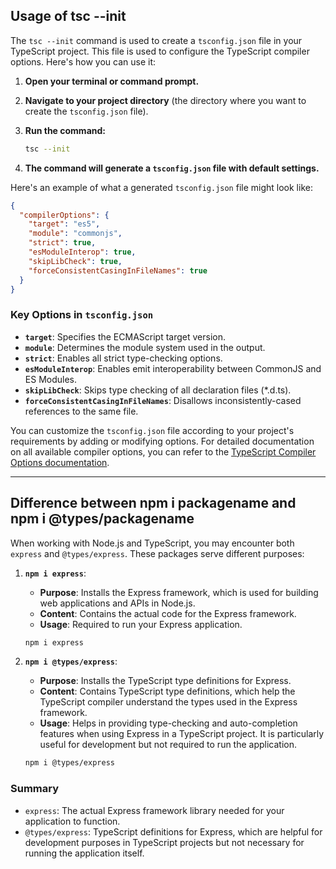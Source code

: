 ## Usage of tsc --init

The `tsc --init` command is used to create a `tsconfig.json` file in your TypeScript project. This file is used to configure the TypeScript compiler options. Here's how you can use it:

1. **Open your terminal or command prompt.**

2. **Navigate to your project directory** (the directory where you want to create the `tsconfig.json` file).

3. **Run the command:**
   ```sh
   tsc --init
   ```

4. **The command will generate a `tsconfig.json` file with default settings.**

Here's an example of what a generated `tsconfig.json` file might look like:

```json
{
  "compilerOptions": {
    "target": "es5",                          
    "module": "commonjs",                     
    "strict": true,                           
    "esModuleInterop": true,                  
    "skipLibCheck": true,                     
    "forceConsistentCasingInFileNames": true  
  }
}
```

### Key Options in `tsconfig.json`

- **`target`**: Specifies the ECMAScript target version.
- **`module`**: Determines the module system used in the output.
- **`strict`**: Enables all strict type-checking options.
- **`esModuleInterop`**: Enables emit interoperability between CommonJS and ES Modules.
- **`skipLibCheck`**: Skips type checking of all declaration files (*.d.ts).
- **`forceConsistentCasingInFileNames`**: Disallows inconsistently-cased references to the same file.

You can customize the `tsconfig.json` file according to your project's requirements by adding or modifying options. For detailed documentation on all available compiler options, you can refer to the [TypeScript Compiler Options documentation](https://www.typescriptlang.org/tsconfig).


---


## Difference between npm i packagename and npm i @types/packagename

When working with Node.js and TypeScript, you may encounter both `express` and `@types/express`. These packages serve different purposes:

1. **`npm i express`**:
   - **Purpose**: Installs the Express framework, which is used for building web applications and APIs in Node.js.
   - **Content**: Contains the actual code for the Express framework.
   - **Usage**: Required to run your Express application.

   ```sh
   npm i express
   ```

2. **`npm i @types/express`**:
   - **Purpose**: Installs the TypeScript type definitions for Express.
   - **Content**: Contains TypeScript type definitions, which help the TypeScript compiler understand the types used in the Express framework.
   - **Usage**: Helps in providing type-checking and auto-completion features when using Express in a TypeScript project. It is particularly useful for development but not required to run the application.

   ```sh
   npm i @types/express
   ```

### Summary

- `express`: The actual Express framework library needed for your application to function.
- `@types/express`: TypeScript definitions for Express, which are helpful for development purposes in TypeScript projects but not necessary for running the application itself.
